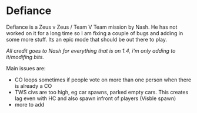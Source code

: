 # Defiance
Defiance is a Zeus v Zeus / Team V Team mission by Nash. He has not worked on it for a long time so I am fixing a couple of bugs and adding in some more stuff. Its an epic mode that should be out there to play. 

*All credit goes to Nash for everything that is on 1.4, i'm only adding to it/modifing bits.*

Main issues are:
- CO loops sometimes if people vote on more than one person when there is already a CO
- TWS civs are too high, eg car spawns, parked empty cars. This creates lag even with HC and also spawn infront of players (Visble spawn)
- more to add
